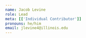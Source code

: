 ```yaml
---
name: Jacob Levine
role: Lead
meta: [['Individual Contributor']]
pronouns: he/him
email: jlevine4@illinois.edu
---
```

